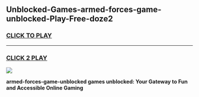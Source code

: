 
## Unblocked-Games-armed-forces-game-unblocked-Play-Free-doze2
<h3>
<a href="https://premium76.site?title=armed-forces-game-unblocked&ref=21A">CLICK TO PLAY</a></h3>
<hr>

<h3>
<a href="https://premium76.site?title=armed-forces-game-unblocked&ref=21A">CLICK 2 PLAY</a>
  
</h3>

<a href="https://premium76.site?title=armed-forces-game-unblocked&ref=21A"><img src="https://clearcache.store/games.png"></a>


**armed-forces-game-unblocked games unblocked: Your Gateway to Fun and Accessible Online Gaming**
